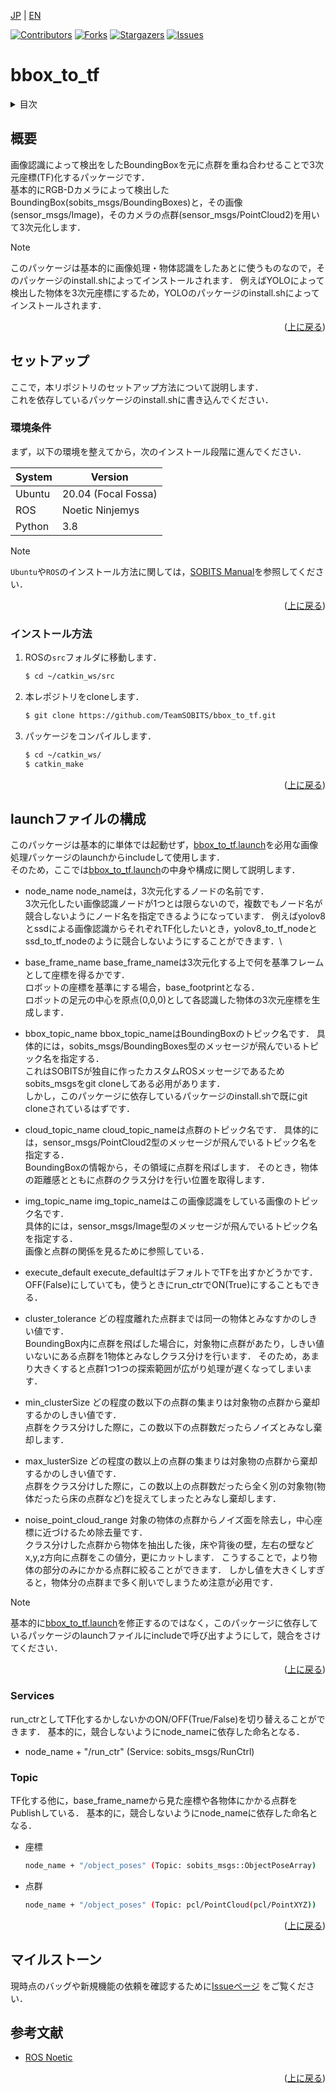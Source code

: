 <a name="readme-top"></a>

[JP](README.md) | [EN](README_en.md)

[![Contributors][contributors-shield]][contributors-url]
[![Forks][forks-shield]][forks-url]
[![Stargazers][stars-shield]][stars-url]
[![Issues][issues-shield]][issues-url]
<!-- [![MIT License][license-shield]][license-url] -->

# bbox_to_tf

<!-- 目次 -->
<details>
  <summary>目次</summary>
  <ol>
    <li>
      <a href="#概要">概要</a>
    </li>
    <li>
      <a href="#セットアップ">セットアップ</a>
      <ul>
        <li><a href="#環境条件">環境条件</a></li>
        <li><a href="#インストール方法">インストール方法</a></li>
      </ul>
    </li>
    <li><a href="#launchファイルの構成">launchファイルの構成</a></li>
    <li><a href="#マイルストーン">マイルストーン</a></li>
  </ol>
</details>


<!-- レポジトリの概要 -->
## 概要

<!-- [![Product Name Screen Shot][product-screenshot]](https://example.com) -->

画像認識によって検出をしたBoundingBoxを元に点群を重ね合わせることで3次元座標(TF)化するパッケージです．\
基本的にRGB-Dカメラによって検出したBoundingBox(sobits_msgs/BoundingBoxes)と，その画像(sensor_msgs/Image)，そのカメラの点群(sensor_msgs/PointCloud2)を用いて3次元化します．

> [!NOTE]
> このパッケージは基本的に画像処理・物体認識をしたあとに使うものなので，そのパッケージのinstall.shによってインストールされます．
> 例えばYOLOによって検出した物体を3次元座標にするため，YOLOのパッケージのinstall.shによってインストールされます．


<p align="right">(<a href="#readme-top">上に戻る</a>)</p>


<!-- セットアップ -->
## セットアップ

ここで，本リポジトリのセットアップ方法について説明します．\
これを依存しているパッケージのinstall.shに書き込んでください．

### 環境条件

まず，以下の環境を整えてから，次のインストール段階に進んでください．

| System  | Version |
| ------------- | ------------- |
| Ubuntu | 20.04 (Focal Fossa) |
| ROS | Noetic Ninjemys |
| Python | 3.8 |

> [!NOTE]
> `Ubuntu`や`ROS`のインストール方法に関しては，[SOBITS Manual](https://github.com/TeamSOBITS/sobits_manual#%E9%96%8B%E7%99%BA%E7%92%B0%E5%A2%83%E3%81%AB%E3%81%A4%E3%81%84%E3%81%A6)を参照してください．

<p align="right">(<a href="#readme-top">上に戻る</a>)</p>

### インストール方法

1. ROSの`src`フォルダに移動します．
   ```sh
   $ cd ~/catkin_ws/src
   ```
2. 本レポジトリをcloneします．
   ```sh
   $ git clone https://github.com/TeamSOBITS/bbox_to_tf.git
   ```
3. パッケージをコンパイルします．
   ```sh
   $ cd ~/catkin_ws/
   $ catkin_make
   ```

<p align="right">(<a href="#readme-top">上に戻る</a>)</p>


<!-- 実行・操作方法 -->
## launchファイルの構成

このパッケージは基本的に単体では起動せず，[bbox_to_tf.launch](/launch/bbox_to_tf.launch)を必用な画像処理パッケージのlaunchからincludeして使用します．\
そのため，ここでは[bbox_to_tf.launch](/launch/bbox_to_tf.launch)の中身や構成に関して説明します．

- node_name
  node_nameは，3次元化するノードの名前です．\
  3次元化したい画像認識ノードが1つとは限らないので，複数でもノード名が競合しないようにノード名を指定できるようになっています．
  例えばyolov8とssdによる画像認識からそれぞれTF化したいとき，yolov8_to_tf_nodeとssd_to_tf_nodeのように競合しないようにすることができます．\

- base_frame_name
  base_frame_nameは3次元化する上で何を基準フレームとして座標を得るかです．\
  ロボットの座標を基準にする場合，base_footprintとなる．\
  ロボットの足元の中心を原点(0,0,0)として各認識した物体の3次元座標を生成します．

- bbox_topic_name
  bbox_topic_nameはBoundingBoxのトピック名です．
  具体的には，sobits_msgs/BoundingBoxes型のメッセージが飛んでいるトピック名を指定する．\
  これはSOBITSが独自に作ったカスタムROSメッセージであるためsobits_msgsをgit cloneしてある必用があります．\
  しかし，このパッケージに依存しているパッケージのinstall.shで既にgit cloneされているはずです．

- cloud_topic_name
  cloud_topic_nameは点群のトピック名です．
  具体的には，sensor_msgs/PointCloud2型のメッセージが飛んでいるトピック名を指定する．\
  BoundingBoxの情報から，その領域に点群を飛ばします．
  そのとき，物体の距離感とともに点群のクラス分けを行い位置を取得します．

- img_topic_name
  img_topic_nameはこの画像認識をしている画像のトピック名です．\
  具体的には，sensor_msgs/Image型のメッセージが飛んでいるトピック名を指定する．\
  画像と点群の関係を見るために参照している．

- execute_default
  execute_defaultはデフォルトでTFを出すかどうかです．\
  OFF(False)にしていても，使うときにrun_ctrでON(True)にすることもできる．

- cluster_tolerance
  どの程度離れた点群までは同一の物体とみなすかのしきい値です．\
  BoundingBox内に点群を飛ばした場合に，対象物に点群があたり，しきい値いないにある点群を1物体とみなしクラス分けを行います．
  そのため，あまり大きくすると点群1つ1つの探索範囲が広がり処理が遅くなってしまいます．

- min_clusterSize
  どの程度の数以下の点群の集まりは対象物の点群から棄却するかのしきい値です．\
  点群をクラス分けした際に，この数以下の点群数だったらノイズとみなし棄却します．

- max_lusterSize
  どの程度の数以上の点群の集まりは対象物の点群から棄却するかのしきい値です．\
  点群をクラス分けした際に，この数以上の点群数だったら全く別の対象物(物体だったら床の点群など)を捉えてしまったとみなし棄却します．

- noise_point_cloud_range
  対象の物体の点群からノイズ面を除去し，中心座標に近づけるため除去量です．\
  クラス分けした点群から物体を抽出した後，床や背後の壁，左右の壁などx,y,z方向に点群をこの値分，更にカットします．
  こうすることで，より物体の部分のみにかかる点群に絞ることができます．
  しかし値を大きくしすぎると，物体分の点群まで多く削いでしまうため注意が必用です．


> [!NOTE]
> 基本的に[bbox_to_tf.launch](/launch/bbox_to_tf.launch)を修正するのではなく，このパッケージに依存しているパッケージのlaunchファイルにincludeで呼び出すようにして，競合をさけてください．

<p align="right">(<a href="#readme-top">上に戻る</a>)</p>


### Services
run_ctrとしてTF化するかしないかのON/OFF(True/False)を切り替えることができます．
基本的に，競合しないようにnode_nameに依存した命名となる．
 * node_name + "/run_ctr" (Service: sobits_msgs/RunCtrl)

### Topic
TF化する他に，base_frame_nameから見た座標や各物体にかかる点群をPublishしている．
基本的に，競合しないようにnode_nameに依存した命名となる．
- 座標
  ```sh
  node_name + "/object_poses" (Topic: sobits_msgs::ObjectPoseArray)
  ```

- 点群
  ```sh
  node_name + "/object_poses" (Topic: pcl/PointCloud(pcl/PointXYZ))
  ```

 <p align="right">(<a href="#readme-top">上に戻る</a>)</p>


<!-- マイルストーン -->
## マイルストーン

現時点のバッグや新規機能の依頼を確認するために[Issueページ](issues-url) をご覧ください．


<!-- 参考文献 -->
## 参考文献

* [ROS Noetic](http://wiki.ros.org/noetic)

<!-- MARKDOWN LINKS & IMAGES -->
<!-- https://www.markdownguide.org/basic-syntax/#reference-style-links -->
[contributors-shield]: https://img.shields.io/github/contributors/TeamSOBITS/bbox_to_tf.svg?style=for-the-badge
[contributors-url]: https://github.com/TeamSOBITS/bbox_to_tf/graphs/contributors
[forks-shield]: https://img.shields.io/github/forks/TeamSOBITS/bbox_to_tf.svg?style=for-the-badge
[forks-url]: https://github.com/TeamSOBITS/bbox_to_tf/network/members
[stars-shield]: https://img.shields.io/github/stars/TeamSOBITS/bbox_to_tf.svg?style=for-the-badge
[stars-url]: https://github.com/TeamSOBITS/bbox_to_tf/stargazers
[issues-shield]: https://img.shields.io/github/issues/TeamSOBITS/bbox_to_tf.svg?style=for-the-badge
[issues-url]: https://github.com/TeamSOBITS/bbox_to_tf/issues
[license-shield]: https://img.shields.io/github/license/TeamSOBITS/bbox_to_tf.svg?style=for-the-badge
[license-url]: LICENSE

<p align="right">(<a href="#readme-top">上に戻る</a>)</p>


<!-- MARKDOWN LINKS & IMAGES -->
<!-- https://www.markdownguide.org/basic-syntax/#reference-style-links -->
<!-- []:  -->
